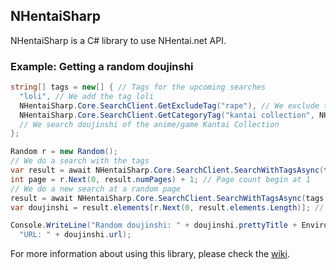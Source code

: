 ## NHentaiSharp

NHentaiSharp is a C# library to use NHentai.net API.

### Example: Getting a random doujinshi
```Cs
string[] tags = new[] { // Tags for the upcoming searches
  "loli", // We add the tag loli
  NHentaiSharp.Core.SearchClient.GetExcludeTag("rape"), // We exclude the tag rape
  NHentaiSharp.Core.SearchClient.GetCategoryTag("kantai collection", NHentaiSharp.Search.TagType.Parody)
  // We search doujinshi of the anime/game Kantai Collection
};

Random r = new Random();
// We do a search with the tags
var result = await NHentaiSharp.Core.SearchClient.SearchWithTagsAsync(tags);
int page = r.Next(0, result.numPages) + 1; // Page count begin at 1
// We do a new search at a random page
result = await NHentaiSharp.Core.SearchClient.SearchWithTagsAsync(tags, page);
var doujinshi = result.elements[r.Next(0, result.elements.Length)]; // We get a random doujinshi

Console.WriteLine("Random doujinshi: " + doujinshi.prettyTitle + Environment.NewLine +
  "URL: " + doujinshi.url);
```

For more information about using this library, please check the [wiki](https://github.com/Xwilarg/NHentaiSharp/wiki).
